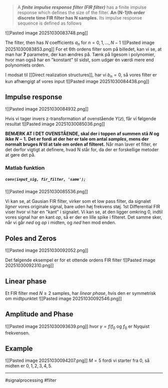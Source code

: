 > A **_finite impulse response filter (FIR filter)_** has a finite impulse response which defines the size of the filter. **An (N-1)th order discrete time FIR filter has N samples.** Its impulse response sequence is defined as follows

![[Pasted image 20251030083748.png]]

The filter, then has _N_ coefficients $a_n$ for $n=0,1,...,N-1$
![[Pasted image 20251030083853.png]]
For et 6th ordens filter som på billedet, kan vi se, at man har **7** parametre, der kan ændres på. Tænk på ligesom i polynomier, hvor man også har en "konstant" til sidst, som udgør én værdi mere end polynomiets orden.

I modsat til [[Direct realization structures]], har vi $b_n = 0$, så vores filter er kun afhængigt af vores input
![[Pasted image 20251030084438.png]]

## Impulse response
![[Pasted image 20251030084932.png]]

Hvis vi tager invers z-transformation af ovenstående $Y(z)$, får vi følgende resultat
![[Pasted image 20251030085036.png]]

**BEMÆRK AT I DET OVENSTÅENDE, skal der i toppen af summen stå $N$ og ikke $N-1$.**
**Det er fordi at der her er tale om antal _samples_, mens der normalt bruges $N$ til at tale om orden af filteret.**
Når man laver et filter, er det derfor vigtigt at definere, hvad N står for, da der er forskellige metoder at gøre det på.

### Matlab funktion
##### `conv(input_sig, fir_filter, 'same');`
![[Pasted image 20251030085536.png]]

Vi kan se, at Gausian FIR filter, virker som et low pass filter, da signalet _ligner_ vores originale signal, bare uden høj frekvens støj.
1st Differential FIR viser hvor vi har en "kant" i signalet. Vi kan se, at den ligger omkring 0, indtil vores signal har en kant _op_, så er der en lille spike i filteret. Det samme sker, når vi går _ned_ og _op_ i midten, og _ned_ hen mod enden.

## Poles and Zeros
![[Pasted image 20251030092052.png]]

Det følgende eksempel er for et ottende ordens FIR filter
![[Pasted image 20251030092310.png]]

## Linear phase
Et FIR filter med $N\geq 2$  samples, har _linear phase_, hvis den er symmetrisk om midtpunktet
![[Pasted image 20251030092546.png]]

## Amplitude and Phase
![[Pasted image 20251030093639.png]]
hvor $\gamma = f/f_0$ og $f_0$ er Nyquist frekvensen.

## Example
![[Pasted image 20251030094207.png]]
$M = 5$ fordi vi starter fra 0, så midten er $0,1,2,3,4,5$.



---
#signalprocessing  #filter